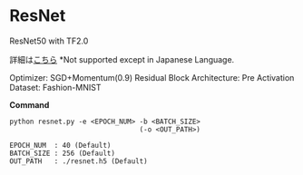 # ResNet
ResNet50 with TF2.0

詳細は[こちら]() *Not supported except in Japanese Language.

Optimizer: SGD+Momentum(0.9)
Residual Block Architecture: Pre Activation
Dataset: Fashion-MNIST

**Command**  
```
python resnet.py -e <EPOCH_NUM> -b <BATCH_SIZE>
                                (-o <OUT_PATH>)
                                
EPOCH_NUM  : 40 (Default)  
BATCH_SIZE : 256 (Default)
OUT_PATH   : ./resnet.h5 (Default)  
```
